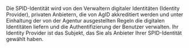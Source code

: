 Die SPID-Identität wird von den Verwaltern digitaler Identitäten (Identity Provider), privaten Anbietern, die von AgID akkreditiert werden und unter Einhaltung der von der Agentur ausgestellten Regeln die digitalen Identitäten liefern und die Authentifizierung der Benutzer verwalten. Ihr Identity Provider ist das Subjekt, das Sie als Anbieter Ihrer SPID-Identität gewählt haben.